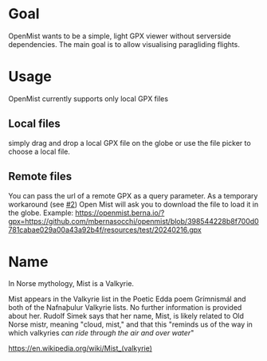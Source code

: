 # Goal
OpenMist wants to be a simple, light GPX viewer without serverside dependencies. The main goal is to allow visualising paragliding flights.

# Usage
OpenMist currently supports only local GPX files

## Local files
simply drag and drop a local GPX file on the globe or use the file picker to choose a local file.

## Remote files
You can pass the url of a remote GPX as a query parameter. As a temporary workaround (see [#2](../../issues/2)) Open Mist will ask you to download the file to load it in the globe. Example: 
https://openmist.berna.io/?gpx=https://github.com/mbernasocchi/openmist/blob/398544228b8f700d0781cabae029a00a43a92b4f/resources/test/20240216.gpx

# Name
In Norse mythology, Mist is a Valkyrie.

Mist appears in the Valkyrie list in the Poetic Edda poem Grímnismál and both of the Nafnaþulur Valkyrie lists. No further information is provided about her. Rudolf Simek says that her name, Mist, is likely related to Old Norse mistr, meaning "cloud, mist," and that this "reminds us of the way in which valkyries *can ride through the air and over water*"

https://en.wikipedia.org/wiki/Mist_(valkyrie)
